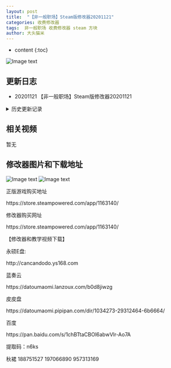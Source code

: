 ```yaml
---
layout: post
title:  "【非一般职场】Steam版修改器20201121"
categories: 收费修改器
tags:  非一般职场 收费修改器 steam 方块
author: 大头猫米
---
```


* content
{:toc}

![Image text](https://datoumaomi.github.io/pic/fff/feiyibanzhichang/logo.jpg)

##  更新日志

 - 20201121 【非一般职场】Steam版修改器20201121




<details>
<summary>历史更新记录</summary>
<p></p>
无
<p></p>
</details>

## 相关视频
暂无

## 修改器图片和下载地址

![Image text](https://datoumaomi.github.io/pic/fff/feiyibanzhichang/0.jpg)
![Image text](https://datoumaomi.github.io/pic/fff/feiyibanzhichang/1.jpg)


<p>正版游戏购买地址</p>
https://store.steampowered.com/app/1163140/
<p></p>
修改器购买网址
<p></p>
https://store.steampowered.com/app/1163140/
<p></p>
【修改器和教学视频下载】
<p></p>
永硕E盘:
<p></p>
http://cancandodo.ys168.com
<p></p>
蓝奏云
<p></p>
https://datoumaomi.lanzoux.com/b0d8jiwzg
<p></p>
皮皮盘
<p></p>
https://datoumaomi.pipipan.com/dir/1034273-29312464-6b6664/
<p></p>
百度
<p></p>
https://pan.baidu.com/s/1chBTtaCBOl6abwVlr-Ao7A
<p></p>
提取码：n6ks 
<p></p>
<p>秋裙 188751527 197066890 957313169</p>

